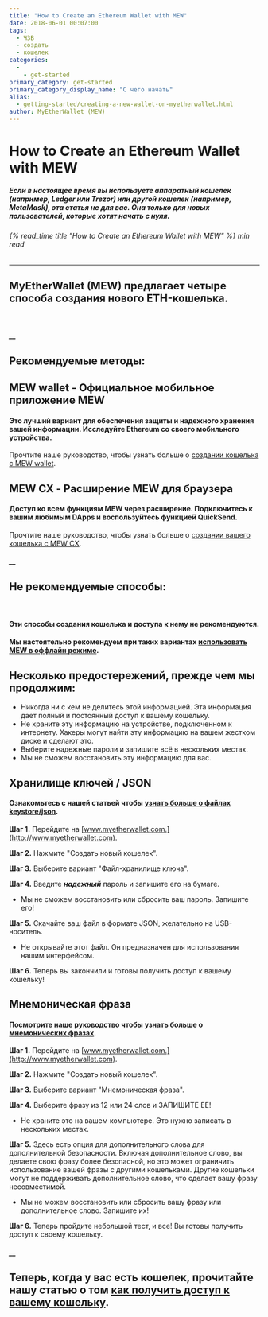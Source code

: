 ```yaml
---
title: "How to Create an Ethereum Wallet with MEW"
date: 2018-06-01 00:07:00
tags:
  - ЧЗВ
  - создать
  - кошелек
categories:
  - 
    - get-started
primary_category: get-started
primary_category_display_name: "С чего начать"
alias:
  - getting-started/creating-a-new-wallet-on-myetherwallet.html
author: MyEtherWallet (MEW)
---
```


# **How to Create an Ethereum Wallet with MEW**

##### Если в настоящее время вы используете аппаратный кошелек (например, Ledger или Trezor) или другой кошелек (например, MetaMask), эта статья не для вас. Она только для новых пользователей, которые хотят начать с нуля.

###### {% read_time title "How to Create an Ethereum Wallet with MEW" %} min read

* * *

## MyEtherWallet (MEW) предлагает четыре способа создания нового ETH-кошелька.

<br>

##### \_\_

## **Рекомендуемые методы:**

## **MEW wallet** - Официальное мобильное приложение MEW

#### **Это лучший вариант для обеспечения защиты и надежного хранения вашей информации. Исследуйте Ethereum со своего мобильного устройства.**

Прочтите наше руководство, чтобы узнать больше о [создании кошелька с MEW wallet](/@@@@@@/mewwallet/mewwallet-user-guide/).

## **MEW CX** - Расширение MEW для браузера

#### **Доступ ко всем функциям MEW через расширение. Подключитесь к вашим любимым DApps и воспользуйтесь функцией QuickSend.**

Прочтите наше руководство, чтобы узнать больше о [создании вашего кошелька с MEW CX](/@@@@@@/getting-started/using-mewcx/).

##### \_\_

## **Не рекомендуемые способы:**

<br>

#### Эти способы создания кошелька и доступа к нему **не** рекомендуются.

#### Мы настоятельно рекомендуем при таких вариантах [использовать MEW в оффлайн режиме](/@@@@@@/offline/offline-mew-looks-weird/).

## **Несколько предостережений, прежде чем мы продолжим:**

-   Никогда ни с кем не делитесь этой информацией. Эта информация дает полный и постоянный доступ к вашему кошельку.
-   Не храните эту информацию на устройстве, подключенном к интернету. Хакеры могут найти эту информацию на вашем жестком диске и сделают это.
-   Выберите надежные пароли и запишите всё в нескольких местах.
-   Мы не сможем восстановить эту информацию для вас.

## **Хранилище ключей / JSON**

#### **Ознакомьтесь с нашей статьей чтобы [узнать больше о файлах keystore/json](/@@@@@@/security-and-privacy/what-is-a-keystore-file/).**

**Шаг 1.** Перейдите на [www.myetherwallet.com.](http://www.myetherwallet.com).

**Шаг 2.** Нажмите "Создать новый кошелек".

**Шаг 3.** Выберите вариант "Файл-хранилище ключа".

**Шаг 4.** Введите **_надежный_** пароль и запишите его на бумаге.

-   Мы не сможем восстановить или сбросить ваш пароль. Запишите его!

**Шаг 5.** Скачайте ваш файл в формате JSON, желательно на USB-носитель.

-   Не открывайте этот файл. Он предназначен для использования нашим интерфейсом.

**Шаг 6.** Теперь вы закончили и готовы получить доступ к вашему кошельку!

## **Мнемоническая фраза**

#### **Посмотрите наше руководство чтобы узнать больше о [мнемонических фразах](/@@@@@@/security-and-privacy/what-is-a-mnemonic-phrase/).**

**Шаг 1.** Перейдите на [www.myetherwallet.com.](http://www.myetherwallet.com).

**Шаг 2.** Нажмите "Создать новый кошелек".

**Шаг 3.** Выберите вариант "Мнемоническая фраза".

**Шаг 4.** Выберите фразу из 12 или 24 слов и ЗАПИШИТЕ ЕЕ!

-   Не храните это на вашем компьютере. Это нужно записать в нескольких местах.

**Шаг 5.** Здесь есть опция для дополнительного слова для дополнительной безопасности. Включая дополнительное слово, вы делаете свою фразу более безопасной, но это может ограничить использование вашей фразы с другими кошельками. Другие кошельки могут не поддерживать дополнительное слово, что сделает вашу фразу несовместимой.

-   Мы не можем восстановить или сбросить вашу фразу или дополнительное слово. Запишите их!

**Шаг 6.** Теперь пройдите небольшой тест, и все! Вы готовы получить доступ к своему кошельку.

##### \_\_

## **Теперь, когда у вас есть кошелек, прочитайте нашу статью о том [как получить доступ к вашему кошельку](/@@@@@@/getting-started/how-to-access-your-wallet/).**
